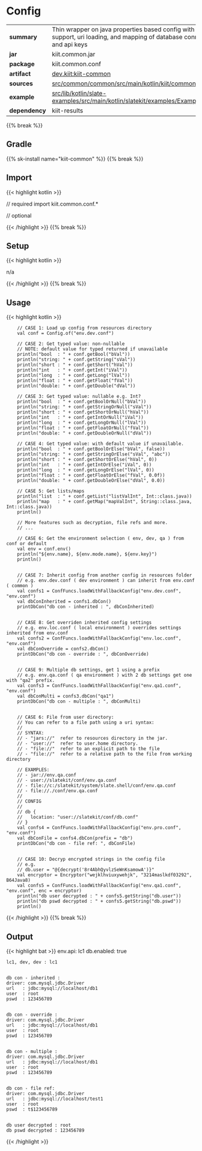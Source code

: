 
# Config

<table class="table table-striped table-bordered">
  <tbody>
    <tr>
      <td><strong>summary</strong></td>
      <td>Thin wrapper on java properties based config with decryption support, uri loading, and mapping of database connections and api keys</td>
    </tr>
    <tr>
      <td><strong>jar</strong></td>
      <td>kiit.common.jar</td>
    </tr>
    <tr>
      <td><strong>package</strong></td>
      <td>kiit.common.conf</td>
    </tr>
    <tr>
      <td><strong>artifact</strong></td>
      <td><a href="https://github.com/orgs/slatekit/packages?q=dev.kiit.kiit-common">dev.kiit:kiit-common</a></td>
    </tr>
    <tr>
      <td><strong>sources</strong></td>
      <td><a href="https://github.com/slatekit/kiit/tree/main/src/common/common/src/main/kotlin/kiit/common/conf" class="url-ch">src/common/common/src/main/kotlin/kiit/common/conf</a></td>
    </tr>
    <tr>
      <td><strong>example</strong></td>
      <td><a href="https://github.com/slatekit/slatekit/tree/master/src/lib/kotlin/slatekit-examples/src/main/kotlin/slatekit/examples/Example_Config.kt" class="url-ch">src/lib/kotlin/slate-examples/src/main/kotlin/slatekit/examples/Example_Config.kt</a></td>
    </tr>
    <tr>
      <td><strong>dependency</strong></td>
      <td> kiit-results</td>
    </tr>
  </tbody>
</table>
{{% break %}}

## Gradle
{{% sk-install name="kiit-common" %}}
{{% break %}}

## Import
{{< highlight kotlin >}}
  
 // required 
 import kiit.common.conf.*
 
 
 // optional 
  
{{< /highlight >}}
{{% break %}}

## Setup
{{< highlight kotlin >}}


n/a


{{< /highlight >}}
{{% break %}}

## Usage
{{< highlight kotlin >}}


        // CASE 1: Load up config from resources directory
        val conf = Config.of("env.dev.conf")

        // CASE 2: Get typed value: non-nullable
        // NOTE: default value for typed returned if unavailable
        println("bool  : " + conf.getBool("bVal"))
        println("string: " + conf.getString("sVal"))
        println("short : " + conf.getShort("hVal"))
        println("int   : " + conf.getInt("iVal"))
        println("long  : " + conf.getLong("lVal"))
        println("float : " + conf.getFloat("fVal"))
        println("double: " + conf.getDouble("dVal"))

        // CASE 3: Get typed value: nullable e.g. Int?
        println("bool  : " + conf.getBoolOrNull("bVal"))
        println("string: " + conf.getStringOrNull("sVal"))
        println("short : " + conf.getShortOrNull("hVal"))
        println("int   : " + conf.getIntOrNull("iVal"))
        println("long  : " + conf.getLongOrNull("lVal"))
        println("float : " + conf.getFloatOrNull("fVal"))
        println("double: " + conf.getDoubleOrNull("dVal"))

        // CASE 4: Get typed value: with default value if unavailable.
        println("bool  : " + conf.getBoolOrElse("bVal", false))
        println("string: " + conf.getStringOrElse("sVal", "abc"))
        println("short : " + conf.getShortOrElse("hVal", 0))
        println("int   : " + conf.getIntOrElse("iVal", 0))
        println("long  : " + conf.getLongOrElse("lVal", 0))
        println("float : " + conf.getFloatOrElse("fVal", 0.0f))
        println("double: " + conf.getDoubleOrElse("dVal", 0.0))

        // CASE 5: Get lists/maps
        println("list  : " + conf.getList("listValInt", Int::class.java))
        println("map   : " + conf.getMap("mapValInt", String::class.java, Int::class.java))
        println()

        // More features such as decryption, file refs and more.
        // ...

        // CASE 6: Get the environment selection ( env, dev, qa ) from conf or default
        val env = conf.env()
        println("${env.name}, ${env.mode.name}, ${env.key}")
        println()


        // CASE 7: Inherit config from another config in resources folder
        // e.g. env.dev.conf ( dev environment ) can inherit from env.conf ( common )
        val confs1 = ConfFuncs.loadWithFallbackConfig("env.dev.conf", "env.conf")
        val dbConInherited = confs1.dbCon()
        printDbCon("db con - inherited : ", dbConInherited)


        // CASE 8: Get overriden inherited config settings
        // e.g. env.loc.conf ( local environment ) overrides settings inherited from env.conf
        val confs2 = ConfFuncs.loadWithFallbackConfig("env.loc.conf", "env.conf")
        val dbConOverride = confs2.dbCon()
        printDbCon("db con - override : ", dbConOverride)


        // CASE 9: Multiple db settings, get 1 using a prefix
        // e.g. env.qa.conf ( qa environment ) with 2 db settings get one with "qa2" prefix.
        val confs3 = ConfFuncs.loadWithFallbackConfig("env.qa1.conf", "env.conf")
        val dbConMulti = confs3.dbCon("qa1")
        printDbCon("db con - multiple : ", dbConMulti)


        // CASE 6: File from user directory:
        // You can refer to a file path using a uri syntax:
        //
        // SYNTAX:
        // - "jars://"  refer to resources directory in the jar.
        // - "user://"  refer to user.home directory.
        // - "file://"  refer to an explicit path to the file
        // - "file://"  refer to a relative path to the file from working directory

        // EXAMPLES:
        // - jar://env.qa.conf
        // - user://slatekit/conf/env.qa.conf
        // - file://c:/slatekit/system/slate.shell/conf/env.qa.conf
        // - file://./conf/env.qa.conf
        //
        // CONFIG
        //
        // db {
        //   location: "user://slatekit/conf/db.conf"
        // }
        val confs4 = ConfFuncs.loadWithFallbackConfig("env.pro.conf", "env.conf")
        val dbConFile = confs4.dbCon(prefix = "db")
        printDbCon("db con - file ref: ", dbConFile)


        // CASE 10: Decryp encrypted strings in the config file
        // e.g.
        // db.user = "@{decrypt('8r4AbhQyvlzSeWnKsamowA')}"
        val encryptor = Encryptor("wejklhviuxywehjk", "3214maslkdf03292", B64Java8)
        val confs5 = ConfFuncs.loadWithFallbackConfig("env.qa1.conf", "env.conf", enc = encryptor)
        println("db user decrypted : " + confs5.getString("db.user"))
        println("db pswd decrypted : " + confs5.getString("db.pswd"))
        println()
        

{{< /highlight >}}
{{% break %}}


## Output

{{< highlight bat >}}
   env.api: lc1
    db.enabled: true

    lc1, dev, dev : lc1


    db con - inherited :
    driver: com.mysql.jdbc.Driver
    url   : jdbc:mysql://localhost/db1
    user  : root
    pswd  : 123456789


    db con - override :
    driver: com.mysql.jdbc.Driver
    url   : jdbc:mysql://localhost/db1
    user  : root
    pswd  : 123456789


    db con - multiple :
    driver: com.mysql.jdbc.Driver
    url   : jdbc:mysql://localhost/db1
    user  : root
    pswd  : 123456789


    db con - file ref:
    driver: com.mysql.jdbc.Driver
    url   : jdbc:mysql://localhost/test1
    user  : root
    pswd  : t$123456789


    db user decrypted : root
    db pswd decrypted : 123456789
{{< /highlight >}}
